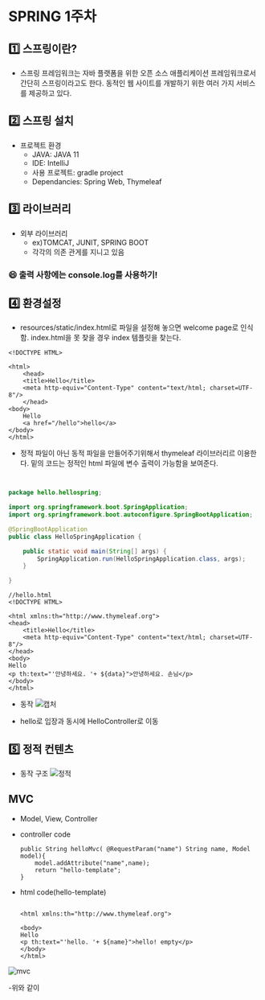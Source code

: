# SPRING 1주차

## :one: 스프링이란?
- 스프링 프레임워크는 자바 플랫폼을 위한 오픈 소스 애플리케이션 프레임워크로서 간단히 스프링이라고도 한다. 동적인 웹 사이트를 개발하기 위한 여러 가지 서비스를 제공하고 있다.

## :two: 스프링 설치

- 프로젝트 환경
    - JAVA: JAVA 11
    - IDE: IntelliJ
    - 사용 프로젝트: gradle project
    - Dependancies: Spring Web, Thymeleaf

## :three: 라이브러리
- 외부 라이브러리
    - ex)TOMCAT, JUNIT, SPRING BOOT
    - 각각의 의존 관게를 지니고 있음

### :smile: 출력 사항에는 console.log를 사용하기!


## :four: 환경설정
- resources/static/index.html로 파일을 설정해 놓으면 welcome page로 인식함. index.html을 못 찾을 경우 index 템플릿을 찾는다.
```
<!DOCTYPE HTML>

<html>
    <head>
    <title>Hello</title>
    <meta http-equiv="Content-Type" content="text/html; charset=UTF-8"/>
    </head>
<body>
    Hello
    <a href="/hello">hello</a>
</body>
</html>

```

- 정적 파일이 아닌 동적 파일을 만들어주기위해서 thymeleaf 라이브러리르 이용한다. 밑의 코드는 정적인 html 파일에 변수 출력이 가능함을 보여준다.

```//HelloController.java


package hello.hellospring;

import org.springframework.boot.SpringApplication;
import org.springframework.boot.autoconfigure.SpringBootApplication;

@SpringBootApplication
public class HelloSpringApplication {

	public static void main(String[] args) {
		SpringApplication.run(HelloSpringApplication.class, args);
	}

}
```
```
//hello.html
<!DOCTYPE HTML>

<html xmlns:th="http://www.thymeleaf.org">
<head>
    <title>Hello</title>
    <meta http-equiv="Content-Type" content="text/html; charset=UTF-8"/>
</head>
<body>
Hello
<p th:text="'안녕하세요. '+ ${data}">안녕하세요. 손님</p>
</body>
</html>
```
- 동작 
![캡처](https://user-images.githubusercontent.com/51367515/103169339-06143980-487e-11eb-850d-39c233fd0a32.PNG)

- hello로 입장과 동시에 HelloController로 이동

## :five: 정적 컨텐츠
- 동작 구조
![정적](https://user-images.githubusercontent.com/51367515/103170842-d1f34580-488a-11eb-9502-b7cf208b50ce.PNG)

## MVC
- Model, View, Controller
    
- controller code
    ```@GetMapping("hello-mvc")
    public String helloMvc( @RequestParam("name") String name, Model model){
        model.addAttribute("name",name);
        return "hello-template";
    }
    ```
- html code(hello-template)
    ```<!DOCTYPE HTML>

	<html xmlns:th="http://www.thymeleaf.org">

	<body>
	Hello
	<p th:text="'hello. '+ ${name}">hello! empty</p>
	</body>
	</html>
    ```

![mvc](https://user-images.githubusercontent.com/51367515/103170882-27c7ed80-488b-11eb-9ddc-7346c97f4c3e.PNG)

-위와 같이 
    

